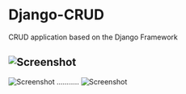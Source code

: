 Django-CRUD
===========

CRUD application based on the Django Framework

![Screenshot](https://github.com/feliperfranca/Django-CRUD/raw/master/screenshot1.png)
-----
![Screenshot](https://github.com/feliperfranca/Django-CRUD/raw/master/screenshot2.png)
...........
![Screenshot](https://github.com/feliperfranca/Django-CRUD/raw/master/screenshot3.png)
